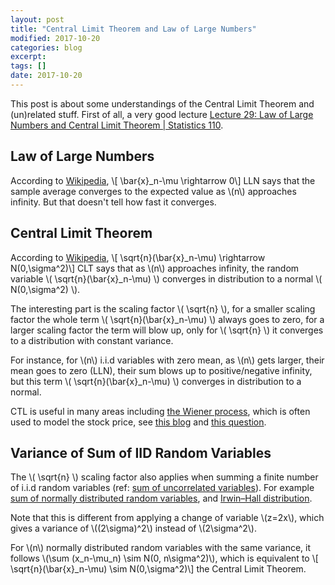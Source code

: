 ```yaml
---
layout: post
title: "Central Limit Theorem and Law of Large Numbers"
modified: 2017-10-20
categories: blog
excerpt:
tags: []
date: 2017-10-20
---
```


This post is about some understandings of the Central Limit Theorem and (un)related stuff.
First of all, a very good lecture [Lecture 29: Law of Large Numbers and Central Limit Theorem | Statistics 110](https://youtu.be/OprNqnHsVIA).

## Law of Large Numbers
According to [Wikipedia](https://en.wikipedia.org/wiki/Law_of_large_numbers),
\\[ \bar{x}_n-\mu \rightarrow 0\\]
LLN says that the sample average converges to the expected value as \\(n\\) approaches infinity. But that doesn't tell how fast it converges.

## Central Limit Theorem
According to [Wikipedia](https://en.wikipedia.org/wiki/Central_limit_theorem),
\\[ \sqrt{n}(\bar{x}_n-\mu) \rightarrow N(0,\sigma^2)\\]
CLT says that as \\(n\\) approaches infinity, the random variable \\( \sqrt{n}(\bar{x}_n-\mu) \\) converges in distribution to a normal \\( N(0,\sigma^2) \\).

The interesting part is the scaling factor \\( \sqrt{n} \\),
for a smaller scaling factor the whole term \\( \sqrt{n}(\bar{x}_n-\mu) \\) always goes to zero,
for a larger scaling factor the term will blow up, only for \\( \sqrt{n} \\) it converges to a distribution with constant variance.

For instance, for \\(n\\) i.i.d variables with zero mean, as \\(n\\) gets larger, their mean goes to zero (LLN), their sum blows up to positive/negative infinity, but this term \\( \sqrt{n}(\bar{x}_n-\mu) \\) converges in distribution to a normal.

CTL is useful in many areas including [the Wiener process](https://en.wikipedia.org/wiki/Wiener_process#Wiener_process_as_a_limit_of_random_walk),
which is often used to model the stock price, see [this blog](http://epchan.blogspot.jp/2016/04/mean-reversion-momentum-and-volatility.html) and [this question](https://stats.stackexchange.com/q/308545/95569).

## Variance of Sum of IID Random Variables
The \\( \sqrt{n} \\) scaling factor also applies when summing a finite number of i.i.d random variables (ref: [sum of uncorrelated variables](https://en.wikipedia.org/wiki/Variance#Sum_of_uncorrelated_variables_(Bienaym%C3%A9_formula))). For example [sum of normally distributed random variables](https://en.wikipedia.org/wiki/Sum_of_normally_distributed_random_variables), and [Irwin–Hall distribution](https://en.wikipedia.org/wiki/Irwin%E2%80%93Hall_distribution).

Note that this is different from applying a change of variable \\(z=2x\\), which gives a variance of \\((2\sigma)^2\\) instead of \\(2\sigma^2\\).

For \\(n\\) normally distributed random variables with the same variance, it follows
\\(\sum (x_n-\mu_n) \sim N(0, n\sigma^2)\\), which is equivalent to 
\\[ \sqrt{n}(\bar{x}_n-\mu) \sim N(0,\sigma^2)\\]
the Central Limit Theorem.
